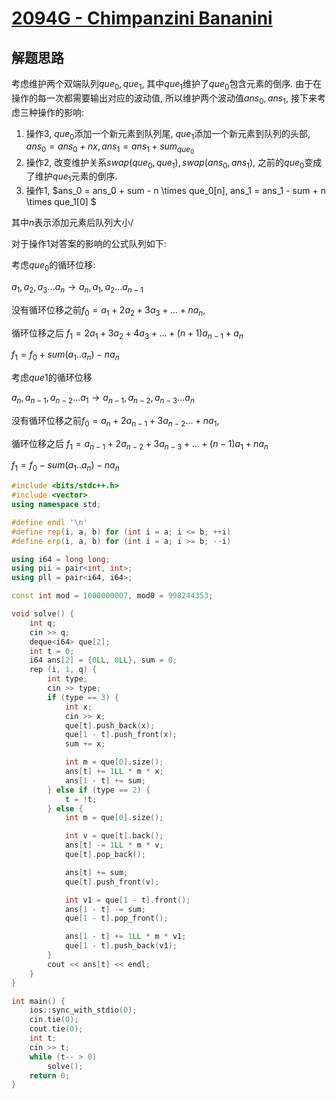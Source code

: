 # [2094G - Chimpanzini Bananini](https://codeforces.com/problemset/problem/2094/G)

## 解题思路

考虑维护两个双端队列$que_0, que_1$, 其中$que_1$维护了$que_0$包含元素的倒序. 由于在操作的每一次都需要输出对应的波动值, 所以维护两个波动值$ans_0, ans_1$, 接下来考虑三种操作的影响:

1. 操作$3$, $que_0$添加一个新元素到队列尾, $que_1$添加一个新元素到队列的头部, $ans_0 = ans_0 + nx, ans_1 = ans_1 + sum_{que_0}$ 
2. 操作2, 改变维护关系$swap(que_0, que_1), swap(ans_0, ans_1)$, 之前的$que_0$变成了维护$que_1$元素的倒序.
3. 操作1, $ans_0 = ans_0 + sum - n \times que_0[n], ans_1 = ans_1 - sum + n \times que_1[0] $

其中$n$表示添加元素后队列大小/



对于操作1对答案的影响的公式队列如下:

考虑$que_0$的循环位移:

$a_1,a_2,a_3...a_n \rightarrow a_n,a_1,a_2...a_{n-1}$

没有循环位移之前$f_0 = a_1 + 2a_2 + 3a_3 +...+ na_n$, 

循环位移之后 $f_1 = 2a_1 + 3a_2 + 4a_3 + ... + (n + 1)a_{n - 1} + a_n$

$f_1 = f_0 + sum(a_1..a_n) - na_n$



考虑$que1$的循环位移

$a_n,a_{n - 1},a_{n-2}...a_1 \rightarrow a_{n - 1},a_{n - 2},a_{n-3}...a_{n}$

没有循环位移之前$f_0 = a_{n} + 2a_{n - 1} + 3a_{n - 2}...+ na_1$, 

循环位移之后 $f_1 = a_{n - 1} + 2a_{n - 2} + 3a_{n - 3} + ... + (n - 1)a_1 + na_n$

$f_1 = f_0 - sum(a_1..a_n) - na_n$

```cpp
#include <bits/stdc++.h>
#include <vector>
using namespace std;

#define endl '\n'
#define rep(i, a, b) for (int i = a; i <= b; ++i)
#define erp(i, a, b) for (int i = a; i >= b; --i)

using i64 = long long;
using pii = pair<int, int>;
using pll = pair<i64, i64>;

const int mod = 1000000007, mod0 = 998244353;

void solve() {
    int q;
    cin >> q;
    deque<i64> que[2];
    int t = 0;
    i64 ans[2] = {0LL, 0LL}, sum = 0;
    rep (i, 1, q) {
        int type;
        cin >> type;
        if (type == 3) {
            int x;
            cin >> x;
            que[t].push_back(x);
            que[1 - t].push_front(x);
            sum += x;

            int m = que[0].size();
            ans[t] += 1LL * m * x;
            ans[1 - t] += sum;
        } else if (type == 2) {
            t = !t;
        } else {
            int m = que[0].size();

            int v = que[t].back();
            ans[t] -= 1LL * m * v;
            que[t].pop_back();

            ans[t] += sum;
            que[t].push_front(v);

            int v1 = que[1 - t].front();
            ans[1 - t] -= sum;
            que[1 - t].pop_front();

            ans[1 - t] += 1LL * m * v1;
            que[1 - t].push_back(v1);
        }
        cout << ans[t] << endl;
    }
}

int main() {
    ios::sync_with_stdio(0);
    cin.tie(0);
    cout.tie(0);
    int t;
    cin >> t;
    while (t-- > 0)
        solve();
    return 0;
}

```

